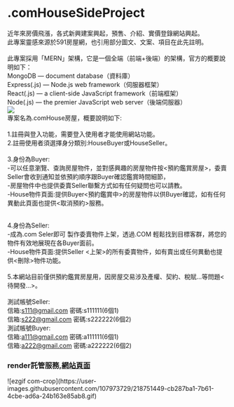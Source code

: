 # .comHouseSideProject
近年來房價飛漲，各式新興建案興起，預售、介紹、實價登錄網站興起。<br/>
此專案靈感來源於591房屋網，也引用部分圖文、文案、項目在此先註明。<br/>
<br/>
此專案採用「MERN」架構，它是一個全端（前端+後端）的架構，官方的概要說明如下：<br/>
MongoDB — document database（資料庫）<br/>
Express(.js) — Node.js web framework（伺服器框架）<br/>
React(.js) — a client-side JavaScript framework（前端框架）<br/>
Node(.js) — the premier JavaScript web server（後端伺服器）<br/>
<img src="https://webimages.mongodb.com/_com_assets/cms/mern-stack-b9q1kbudz0.png?auto=format%2Ccompress"/><br/>
專案名為.comHouse房屋，概要說明如下:<br/>
<br/>
1.註冊與登入功能，需要登入使用者才能使用網站功能。<br/>
2.註冊使用者須選擇身分類別:HouseBuyer或HouseSeller。<br/>
<br/>
3.身份為Buyer:<br/>
  -可以任意瀏覽、查詢房屋物件，並對感興趣的房屋物件按<預約鑑賞房屋>，委賣Seller會收到通知並依預約順序跟Buyer確認鑑賞時間細節，<br/>
  -房屋物件中也提供委賣Seller聯繫方式如有任何疑問也可以請教。<br/>
  -House物件頁面:提供Buyer<預約鑑賞中>的房屋物件以供Buyer確認，如有任何異動此頁面也提供<取消預約>服務。<br/>
  <br/>

4.身份為Seller:<br/>
  -成為.com Seler即可 製作委賣物件上架，透過.COM 輕鬆找到目標客群，將您的物件有效地展現在各Buyer面前。<br/>
  -House物件頁面:提供Seller <上架>的所有委賣物件，如有賣出或任何異動也提供<刪除>物件功能。<br/>
  <br/>
5.本網站目前僅供預約鑑賞房屋用，因房屋交易涉及產權、契約、稅賦...等問題<待開發...>。<br/>
<br/>
測試帳號Seller:<br/>
信箱:s111@gmail.com 密碼:s111111(6個1)<br/>
信箱:s222@gmail.com 密碼:s222222(6個2)<br/>
測試帳號Buyer:<br/>
信箱:a111@gmail.com 密碼:a111111(6個1)<br/>
信箱:a222@gmail.com 密碼:a222222(6個2)
<h3> render託管服務,<a href="https://comhouse.onrender.com/">網站頁面</a> </h3>
![ezgif com-crop](https://user-images.githubusercontent.com/107973729/218751449-cb287ba1-7b61-4cbe-ad6a-24b163e85ab8.gif)<br/>



